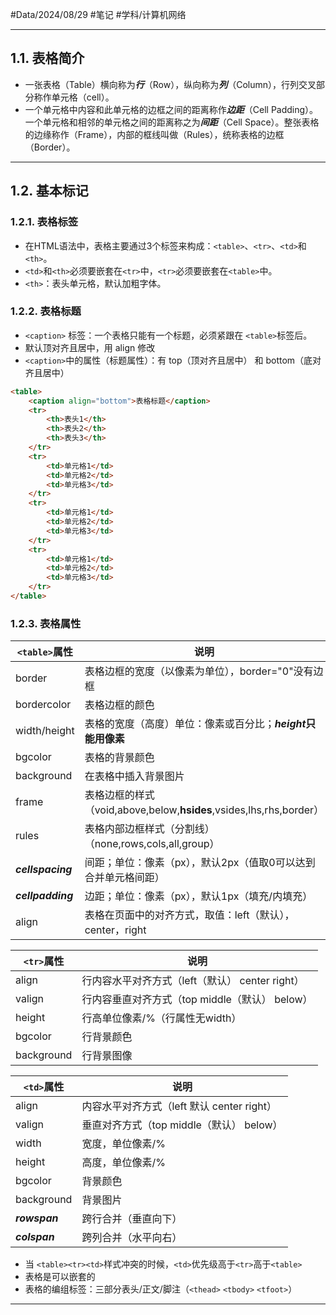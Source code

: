 #Data/2024/08/29  #笔记 #学科/计算机网络 

---
## 1.1. 表格简介
- 一张表格（Table）横向称为***行***（Row），纵向称为***列***（Column），行列交叉部分称作单元格（cell）。
- 一个单元格中内容和此单元格的边框之间的距离称作***边距***（Cell Padding）。一个单元格和相邻的单元格之间的距离称之为***间距***（Cell Space）。整张表格的边缘称作（Frame），内部的框线叫做（Rules），统称表格的边框（Border）。

---
## 1.2. 基本标记
### 1.2.1. 表格标签
- 在HTML语法中，表格主要通过3个标签来构成：`<table>`、`<tr>`、`<td>`和`<th>`。
- `<td>`和`<th>`必须要嵌套在`<tr>`中，`<tr>`必须要嵌套在`<table>`中。
- `<th>`：表头单元格，默认加粗字体。

### 1.2.2. 表格标题
- `<caption>` 标签：一个表格只能有一个标题，必须紧跟在 `<table>`标签后。
- 默认顶对齐且居中，用 align 修改
- `<caption>`中的属性（标题属性）：有 top（顶对齐且居中） 和 bottom（底对齐且居中） 
```HTML
<table>
	<caption align="bottom">表格标题</caption>
	<tr>
		<th>表头1</th>
		<th>表头2</th>
		<th>表头3</th>
	</tr>
	<tr>
		<td>单元格1</td>
		<td>单元格2</td>
		<td>单元格3</td>
	</tr>
	<tr>
		<td>单元格1</td>
		<td>单元格2</td>
		<td>单元格3</td>
	</tr>
	<tr>
		<td>单元格1</td>
		<td>单元格2</td>
		<td>单元格3</td>
	</tr>
</table>
```

### 1.2.3. 表格属性

| `<table>`属性       | 说明                                                         |
| ----------------- | ---------------------------------------------------------- |
| border            | 表格边框的宽度（以像素为单位），border="0"没有边框                             |
| bordercolor       | 表格边框的颜色                                                    |
| width/height      | 表格的宽度（高度）单位：像素或百分比；***height*只能用像素**                       |
| bgcolor           | 表格的背景颜色                                                    |
| background        | 在表格中插入背景图片                                                 |
| frame             | 表格边框的样式（void,above,below,**hsides**,vsides,lhs,rhs,border） |
| rules             | 表格内部边框样式（分割线）（none,rows,cols,all,group）                    |
| ***cellspacing*** | 间距；单位：像素（px），默认2px（值取0可以达到合并单元格间距）                         |
| ***cellpadding*** | 边距；单位：像素（px），默认1px（填充/内填充）                                 |
| align             | 表格在页面中的对齐方式，取值：left（默认），center，right                       |

| `<tr>`属性   | 说明                               |
| ---------- | -------------------------------- |
| align      | 行内容水平对齐方式（left（默认） center right） |
| valign     | 行内容垂直对齐方式（top middle（默认） below）  |
| height     | 行高单位像素/%（行属性无width）              |
| bgcolor    | 行背景颜色                            |
| background | 行背景图像                            |

| `<td>`属性      | 说明                             |
| ------------- | ------------------------------ |
| align         | 内容水平对齐方式（left 默认 center right） |
| valign        | 垂直对齐方式（top middle（默认） below）   |
| width         | 宽度，单位像素/%                      |
| height        | 高度，单位像素/%                      |
| bgcolor       | 背景颜色                           |
| background    | 背景图片                           |
| ***rowspan*** | 跨行合并（垂直向下）                     |
| ***colspan*** | 跨列合并（水平向右）                     |
- 当 `<table><tr><td>`样式冲突的时候，`<td>`优先级高于`<tr>`高于`<table>`
- 表格是可以嵌套的
- 表格的编组标签：三部分表头/正文/脚注（`<thead>` `<tbody>` `<tfoot>`）

---
